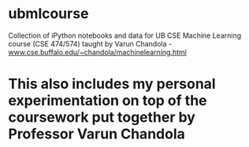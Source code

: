 ubmlcourse
==========

Collection of iPython notebooks and data for UB CSE Machine Learning course (CSE 474/574) taught by Varun Chandola - www.cse.buffalo.edu/~chandola/machinelearning.html

# This also includes my personal experimentation on top of the coursework put together by Professor Varun Chandola